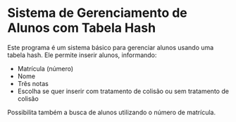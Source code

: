 # Sistema de Gerenciamento de Alunos com Tabela Hash

Este programa é um sistema básico para gerenciar alunos usando uma tabela hash. Ele permite inserir alunos, informando:
- Matrícula (número)
- Nome
- Três notas
- Escolha se quer inserir com tratamento de colisão ou sem tratamento de colisão

Possibilita também a busca de alunos utilizando o número de matrícula.

